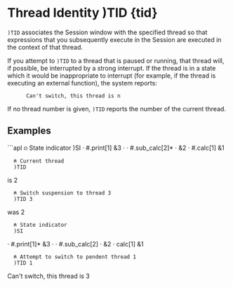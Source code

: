




<h1 class="heading"><span class="name">Thread Identity</span> <span class="command">)TID {tid}</span></h1>



`)TID` associates the Session window with the specified thread so that expressions that you subsequently execute in the Session are executed in the context of that thread.


If you attempt to `)TID` to a thread that is paused or running, that thread will, if possible, be interrupted by a strong interrupt. If the thread is in a state which it would be inappropriate to interrupt (for example, if the thread is executing an external function), the system reports:
```
      Can't switch, this thread is n
```


If no thread number is given, `)TID` reports the number of the current thread.


<h2 class="example">Examples</h2>
```apl
      ⍝ State indicator
      )SI
·   #.print[1]
&3
·   ·   #.sub_calc[2]*
·   &2
·   #.calc[1]
&1
 
      ⍝ Current thread
      )TID
is 2
 
      ⍝ Switch suspension to thread 3
      )TID 3
was 2
 
      ⍝ State indicator
      )SI
·   #.print[1]*
&3
·   ·   #.sub_calc[2]
·   &2
·   calc[1]
&1
 
      ⍝ Attempt to switch to pendent thread 1
      )TID 1
Can't switch, this thread is 3
```


